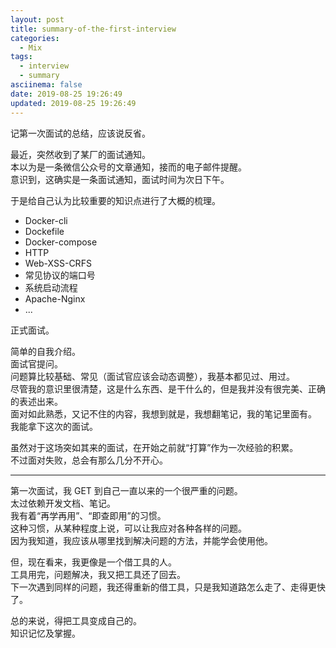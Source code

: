```yaml
---
layout: post
title: summary-of-the-first-interview
categories:
  - Mix
tags:
  - interview
  - summary
asciinema: false
date: 2019-08-25 19:26:49
updated: 2019-08-25 19:26:49
---
```


记第一次面试的总结，应该说反省。

<!-- more -->

最近，突然收到了某厂的面试通知。  
本以为是一条微信公众号的文章通知，接而的电子邮件提醒。  
意识到，这确实是一条面试通知，面试时间为次日下午。

于是给自己认为比较重要的知识点进行了大概的梳理。

- Docker-cli
- Dockefile
- Docker-compose
- HTTP
- Web-XSS-CRFS
- 常见协议的端口号
- 系统启动流程
- Apache-Nginx
- ...

正式面试。

简单的自我介绍。  
面试官提问。  
问题算比较基础、常见（面试官应该会动态调整），我基本都见过、用过。  
尽管我的意识里很清楚，这是什么东西、是干什么的，但是我并没有很完美、正确的表述出来。  
面对如此熟悉，又记不住的内容，我想到就是，我想翻笔记，我的笔记里面有。  
我能拿下这次的面试。

虽然对于这场突如其来的面试，在开始之前就“打算”作为一次经验的积累。  
不过面对失败，总会有那么几分不开心。

---

第一次面试，我 GET 到自己一直以来的一个很严重的问题。  
太过依赖开发文档、笔记。  
我有着“再学再用”、“即查即用”的习惯。  
这种习惯，从某种程度上说，可以让我应对各种各样的问题。  
因为我知道，我应该从哪里找到解决问题的方法，并能学会使用他。

但，现在看来，我更像是一个借工具的人。  
工具用完，问题解决，我又把工具还了回去。  
下一次遇到同样的问题，我还得重新的借工具，只是我知道路怎么走了、走得更快了。

总的来说，得把工具变成自己的。  
知识记忆及掌握。
